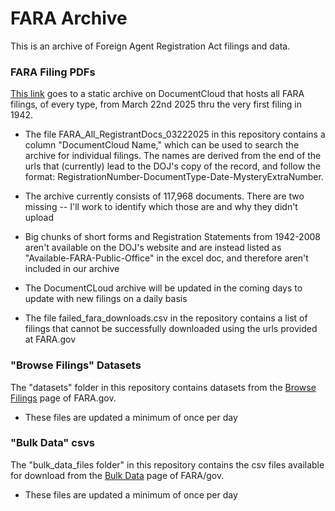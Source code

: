 # FARA Archive

This is an archive of Foreign Agent Registration Act filings and data.

### FARA Filing PDFs

[This link](https://www.documentcloud.org/projects/221099-fara-storage-public/) goes to a static archive on DocumentCloud that hosts all FARA filings, of every type, from March 22nd 2025 thru the very first filing in 1942.

- The file FARA_All_RegistrantDocs_03222025 in this repository contains a column "DocumentCloud Name," which can be used to search the archive for individual filings. The names are derived from the end of the urls that (currently) lead to the DOJ's copy of the record, and follow the format: RegistrationNumber-DocumentType-Date-MysteryExtraNumber.

- The archive currently consists of 117,968 documents. There are two missing -- I'll work to identify which those are and why they didn't upload

- Big chunks of short forms and Registration Statements from 1942-2008 aren't available on the DOJ's website and are instead listed as "Available-FARA-Public-Office" in the excel doc, and therefore aren't included in our archive

- The DocumentCLoud archive will be updated in the coming days to update with new filings on a daily basis

- The file failed_fara_downloads.csv in the repository contains a list of filings that cannot be successfully downloaded using the urls provided at FARA.gov

### "Browse Filings" Datasets

The "datasets" folder in this repository contains datasets from the [Browse Filings](https://efile.fara.gov/ords/fara/f?p=1381:1:1551967097995:::::) page of FARA.gov.

- These files are updated a minimum of once per day

### "Bulk Data" csvs

The "bulk_data_files folder" in this repository contains the csv files available for download from the [Bulk Data](https://efile.fara.gov/ords/fara/f?p=107:21::::::) page of FARA/gov.

- These files are updated a minimum of once per day
